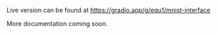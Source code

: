 Live version can be found at https://gradio.app/g/equ1/mnist-interface

More documentation coming soon.